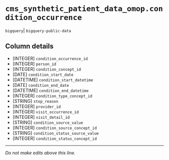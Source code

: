 # `cms_synthetic_patient_data_omop.condition_occurrence`
`bigquery`| `bigquery-public-data`

## Column details
* [INTEGER]   `condition_occurrence_id`
* [INTEGER]   `person_id`
* [INTEGER]   `condition_concept_id`
* [DATE]      `condition_start_date`
* [DATETIME]  `condition_start_datetime`
* [DATE]      `condition_end_date`
* [DATETIME]  `condition_end_datetime`
* [INTEGER]   `condition_type_concept_id`
* [STRING]    `stop_reason`
* [INTEGER]   `provider_id`
* [INTEGER]   `visit_occurrence_id`
* [INTEGER]   `visit_detail_id`
* [STRING]    `condition_source_value`
* [INTEGER]   `condition_source_concept_id`
* [STRING]    `condition_status_source_value`
* [INTEGER]   `condition_status_concept_id`

-------------------------------------------------------------------------------
*Do not make edits above this line.*
